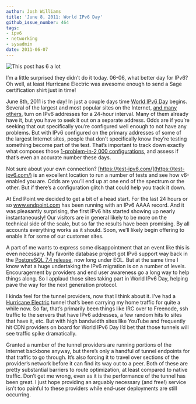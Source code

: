 ```yaml
---
author: Josh Williams
title: 'June 8, 2011: World IPv6 Day'
github_issue_number: 464
tags:
- ipv6
- networking
- sysadmin
date: 2011-06-07
---
```


<img alt="This post has 6 a lot" border="0" src="http://joshwilliams.name/ipv6/hev6certshirt.jpg"/>

I’m a little surprised they didn’t do it today. 06-06, what better day for IPv6? Oh well, at least Hurricane Electric was awesome enough to send a Sage certification shirt just in time!

June 8th, 2011 is the day! In just a couple days time [World IPv6 Day](https://web.archive.org/web/20110606225039/http://www.worldipv6day.org/) begins. Several of the largest and most popular sites on the Internet, [and many others](https://web.archive.org/web/20110613121940/http://www.worldipv6day.org/participants/), turn on IPv6 addresses for a 24-hour interval. Many of them already have it, but you have to seek it out on a separate address. Odds are if you’re seeking that out specifically you’re configured well enough to not have any problems. But with IPv6 configured on the primary addresses of some of the largest Internet sites, people that don’t specifically know they’re testing something become part of the test. That’s important to track down exactly what composes those [1-problem-in-2,000 configurations](https://www.facebook.com/notes/facebook-engineering/world-ipv6-day-solving-the-ip-address-chicken-and-egg-challenge/484445583919), and assess if that’s even an accurate number these days.

Not sure about your own connection? [https://test-ipv6.com/](https://test-ipv6.com/) is an excellent location to run a number of tests and see how v6-enabled you are. Odds are you’ll end up at one end of the spectrum or the other. But if there’s a configuration glitch that could help you track it down.

At End Point we decided to get a bit of a head start. For the last 24 hours or so www.endpoint.com has been running with an IPv6 AAAA record. And it was pleasantly surprising, the first IPv6 hits started showing up nearly instantaneously! Our visitors are in general likely to be more on the technical side of the scale, but so far the results have been promising. By all accounts everything works as it should. Soon, we’ll likely begin offering to enable it for some of our customer sites.

A part of me wants to express some disappointment that an event like this is even necessary. My favorite database project got IPv6 support way back in the [PostgreSQL 7.4 release](https://www.postgresql.org/docs/9.0/static/release-7-4.html), now long under EOL. But at the same time I know what a huge undertaking the IPv6 migration is on a number of levels. Encouragement by providers and end user awareness go a long way to help things along. So I applaud those sites taking part in World IPv6 Day, helping pave the way for the next generation protocol.

I kinda feel for the tunnel providers, now that I think about it. I’ve had a [Hurricane Electric](https://tunnelbroker.net/) tunnel that’s been carrying my home traffic for quite a while now. So far, that’s primarily been things like IRC over to Freenode, ssh traffic to the servers that have IPv6 addresses, a few random hits to sites that have it, etc. But with high bandwidth sites like YouTube and frequently hit CDN providers on board for World IPv6 Day I’d bet that those tunnels will see traffic spike dramatically.

Granted a number of the tunnel providers are running portions of the Internet backbone anyway, but there’s only a handful of tunnel endpoints for that traffic to go through. It’s also forcing it to travel over sections of the provider’s network before it can find its way out to a peer. Both of these are pretty substantial barriers to route optimization, at least compared to native traffic. Don’t get me wrong, even as it is the performance of the tunnel has been great. I just hope providing an arguably necessary (and free!) service isn’t too painful to these providers while end-user deployments are still occurring.
